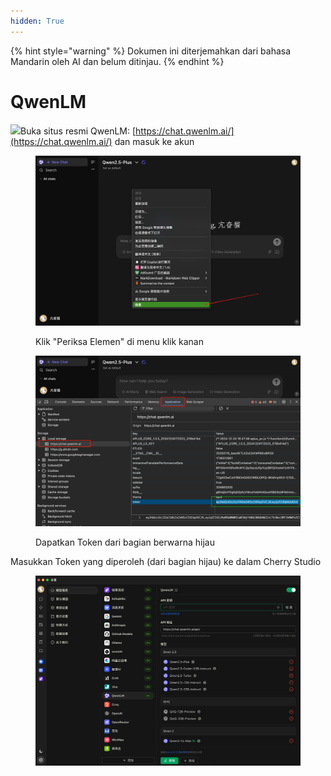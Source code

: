 ```yaml
---
hidden: True
---
```


{% hint style="warning" %}
Dokumen ini diterjemahkan dari bahasa Mandarin oleh AI dan belum ditinjau.
{% endhint %}

# QwenLM

![](<../../.gitbook/assets/Google Chrome 2025-01-15 09.28.54 (1).tiff>)Buka situs resmi QwenLM: [https://chat.qwenlm.ai/](https://chat.qwenlm.ai/) dan masuk ke akun

<figure><img src="../../.gitbook/assets/image (16).png" alt=""><figcaption><p>Klik "Periksa Elemen" di menu klik kanan</p></figcaption></figure>

<figure><img src="../../.gitbook/assets/Google Chrome 2025-01-15 09.30.49.png" alt=""><figcaption><p>Dapatkan Token dari bagian berwarna hijau</p></figcaption></figure>

Masukkan Token yang diperoleh (dari bagian hijau) ke dalam Cherry Studio

<figure><img src="../../.gitbook/assets/image (18).png" alt=""><figcaption></figcaption></figure>